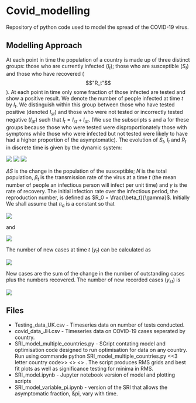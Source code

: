 # Covid_modelling
Repository of python code used to model the spread of the COVID-19 virus.

## Modelling Approach
At each point in time the population of a country is made up of three distinct groups: those who are currently infected ($I_t$); those who are susceptible ($S_t$) and those who have recovered ($$"R_t"$$). At each point in time only some fraction of those infected are tested and show a positive result. We denote the number of people infected at time $t$ by $I_t$. We distinguish within this group between those who have tested positive (denoted $I_{st}$) and those who were not tested or incorrectly tested negative ($I_{at}$)  such that $I_t=I_{st}+I_{at}$. (We use the subscripts s and a for these groups because those who were tested were disproportionately those with symptoms while those who were infected but not tested were likely to have had a higher proportion of the asymptomatic). The evolution of $S_t$, $I_t$ and $R_t$ in discrete time is given by the dynamic system:

<img src="https://render.githubusercontent.com/render/math?math=\Delta S_t = - \beta_t I_{t-1}\frac{S_{t-1}}{N}">

<img src="https://render.githubusercontent.com/render/math?math=\Delta R_t = \gamma I_{t-1}">

<img src="https://render.githubusercontent.com/render/math?math=\Delta I_t = \beta_t  I_{t-1} \frac{S_{t-1}}{N} - \gamma I_{t-1},">

$\Delta S$ is the change in the population of the susceptible; $N$ is the total population, $\beta_t$ is the transmission rate of the virus at a time $t$ (the mean number of people an infectious person will infect per unit time) and $\gamma$ is the rate of recovery. The initial infection rate over the infectious period, the reproduction number, is defined as $R_0 = \frac{\beta_t}{\gamma}$. Initially We shall assume that $\pi_a$ is a constant so that

<img src="https://render.githubusercontent.com/render/math?math=I_{st} = (1 - \pi_a) I_t">

and

<img src="https://render.githubusercontent.com/render/math?math=I_{at} = \pi_a I_t.">

The number of new cases at time $t$ ($y_t$) can be calculated as 

<img src="https://render.githubusercontent.com/render/math?math=y_{t} = \Delta I_t + \gamma I_{t-1}.">

New cases are the sum of the change in the number of outstanding cases plus the numbers recovered. The number of new recorded cases ($y_{st}$) is

<img src="https://render.githubusercontent.com/render/math?math=y_{st} = (1 - \pi_a) (\Delta I_t + \gamma I_{t-1}) = (1 - \pi_a) \bigg(\beta_t I_{t-1} \frac{S_{t-1}}{N}\bigg).">

## Files

- Testing_data_UK.csv - Timeseries data on number of tests conducted.
- covid_data_JH.csv - Timeseries data on COVID-19 cases seperated by country.
- SRI_model_multiple_countries.py - SCript contating model and optimisation code designed to run optimisation for data on any country. Run using commande python SRI_model_multiple_countries.py <<3 letter country code>> <<numeric date of countries lockdown>> <<population of country>> . The script produces RMS grids and best fit plots as well as significance testing for minima in RMS.
- SRI_model.ipynb - Jupyter notebook version of model and plotting scripts
- SRI_model_variable_pi.ipynb - version of the SRI that allows the asymptomatic fraction, &pi, vary with time.
  
  
 
